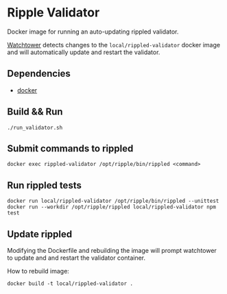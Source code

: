 # Ripple Validator

Docker image for running an auto-updating rippled validator.

[Watchtower](https://github.com/CenturyLinkLabs/watchtower) detects changes to the `local/rippled-validator` docker image and will automatically update and restart the validator.

## Dependencies

- [docker](https://docs.docker.com/engine/installation/)

## Build && Run

```
./run_validator.sh
```

## Submit commands to rippled

```
docker exec rippled-validator /opt/ripple/bin/rippled <command>
```

## Run rippled tests

```
docker run local/rippled-validator /opt/ripple/bin/rippled --unittest
docker run --workdir /opt/ripple/rippled local/rippled-validator npm test
```

## Update rippled

Modifying the Dockerfile and rebuilding the image will prompt watchtower to update and and restart the validator container.

How to rebuild image:

```
docker build -t local/rippled-validator .
```
